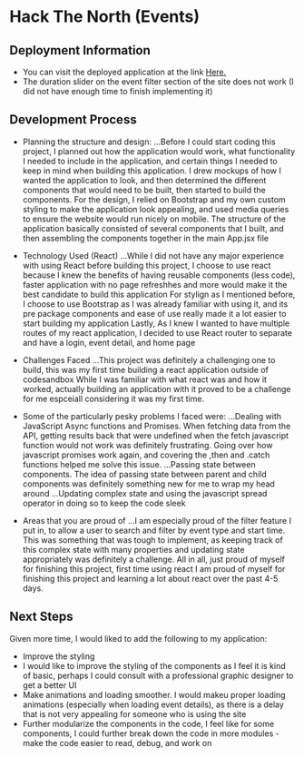 # Hack The North (Events)

## Deployment Information 
* You can visit the deployed application at the link [Here.](https://stormy-ravine-02564.herokuapp.com/)
* The duration slider on the event filter section of the site does not work (I did not have enough time to finish implementing it)

## Development Process
* Planning the structure and design:
...Before I could start coding this project, I planned out how the application would work, what functionality I needed to include in the application, and certain things I needed to keep in mind when building this application. I drew mockups of how I wanted the application to look, and then determined the different components that would need to be built, then started to build the components. For the design, I relied on Bootstrap and my own custom styling to make the application look appealing, and used media queries to ensure the website would run nicely on mobile. The structure of the application basically consisted of several components that I built, and then assembling the components together in the main App.jsx file 

* Technology Used (React)
...While I did not have any major experience with using React before building this project, I choose to use react because I knew the benefits of having reusable components (less code), faster application with no page refreshhes and more would make it the best candidate to build this application 
For stylign as I mentioned before, I choose to use Bootstrap as I was already familiar with using it, and its pre package components and ease of use really made it a lot easier to start building my application 
Lastly, As I knew I wanted to have multiple routes of my react application, I decided to use React router to separate and have a login, event detail, and home page  
* Challenges Faced
...This project was definitely a challenging one to build, this was my first time building a react application outside of codesandbox
While I was familiar with what react was and how it worked, actually building an application with it proved to be a challenge for me espceiall considering it was my first time. 
* Some of the particularly pesky problems I faced were:
...Dealing with JavaScript Async functions and Promises. When fetching data from the API, getting results back that were undefined when the fetch javascript function would not work was definitely frustrating. Going over how javascript promises work again, and covering the ,then and .catch functions helped me solve this issue.
...Passing state between components. The idea of passing state between parent and child components was definitely something new for me to wrap my head around 
...Updating complex state and using the javascript spread operator in doing so to keep the code sleek 

* Areas that you are proud of
...I am especially proud of the filter feature I put in, to allow a user to search and filter by event type and start time. This was something that was tough to implement, as keeping track of this complex state with many properties and updating state appropriately was definitely a challenge. All in all, just proud of myself for finishing this project, first time using react I am proud of myself for finishing this project and learning a lot about react over the past 4-5 days.

## Next Steps
Given more time, I would liked to add the following to my application:
* Improve the styling
* I would like to improve the styling of the components as I feel it is kind of basic, perhaps I could consult with a professional graphic designer to get a better UI 
* Make animations and loading smoother. I would makeu proper loading animations (especially when loading event details), as there is a delay that is not very appealing for someone who is using the site
* Further modularize the components in the code, I feel like for some components, I could further break down the code in more modules - make the code easier to read, debug, and work on

